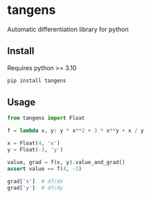 # tangens
Automatic differentiation library for python

## Install

Requires python >= 3.10
```sh
pip install tangens
```

## Usage

```py
from tangens import Float

f = lambda x, y: y * x**2 + 3 * x**y + x / y

x = Float(4, 'x')
y = Float(-3, 'y')

value, grad = f(x, y).value_and_grad()
assert value == f(4, -3)

grad['x']  # df/dx
grad['y']  # df/dy
```
